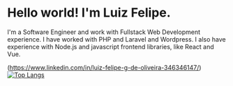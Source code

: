# Hello world! I'm Luiz Felipe.
I'm a Software Engineer and work with Fullstack Web Development experience. I have worked with PHP and Laravel and Wordpress. I also have experience with Node.js and javascript frontend libraries, like React and Vue.

(https://www.linkedin.com/in/luiz-felipe-g-de-oliveira-346346147/)[![Top Langs](https://github-readme-stats.vercel.app/api/top-langs/?username=lfg-oliveira&theme=tokyonight&layout=compact)](https://github.com/lfg-oliveira)



<!--
**lfg-oliveira/lfg-oliveira** is a ✨ _special_ ✨ repository because its `README.md` (this file) appears on your GitHub profile.

Here are some ideas to get you started:

- 🔭 I’m currently working on ...
- 🌱 I’m currently learning ...
- 👯 I’m looking to collaborate on ...
- 🤔 I’m looking for help with ...
- 💬 Ask me about ...
- 📫 How to reach me: ...
- 😄 Pronouns: ...
- ⚡ Fun fact: ...
-->
